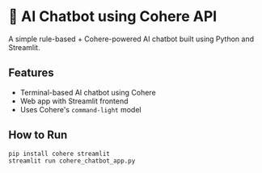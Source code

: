 # 🤖 AI Chatbot using Cohere API

A simple rule-based + Cohere-powered AI chatbot built using Python and Streamlit.

## Features
- Terminal-based AI chatbot using Cohere
- Web app with Streamlit frontend
- Uses Cohere's `command-light` model

## How to Run
```bash
pip install cohere streamlit
streamlit run cohere_chatbot_app.py
